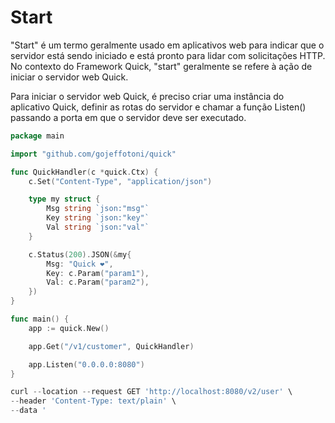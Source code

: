 # Start

"Start" é um termo geralmente usado em aplicativos web para indicar que o servidor está sendo iniciado e está pronto para lidar com solicitações HTTP. No contexto do Framework Quick, "start" geralmente se refere à ação de iniciar o servidor web Quick.

Para iniciar o servidor web Quick, é preciso criar uma instância do aplicativo Quick, definir as rotas do servidor e chamar a função Listen() passando a porta em que o servidor deve ser executado.

```go
package main

import "github.com/gojeffotoni/quick"

func QuickHandler(c *quick.Ctx) {
	c.Set("Content-Type", "application/json")

	type my struct {
		Msg string `json:"msg"`
		Key string `json:"key"`
		Val string `json:"val"`
	}

	c.Status(200).JSON(&my{
		Msg: "Quick ❤️",
		Key: c.Param("param1"),
		Val: c.Param("param2"),
	})
}

func main() {
	app := quick.New()

	app.Get("/v1/customer", QuickHandler)

	app.Listen("0.0.0.0:8080")
}
```

```go
curl --location --request GET 'http://localhost:8080/v2/user' \
--header 'Content-Type: text/plain' \
--data '
```